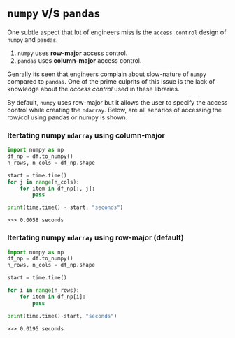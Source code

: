 <!-- ---
hide:
  - navigation # Hide navigation
  - toc        # Hide table of contents
--- -->

# `numpy` v/s `pandas`

One subtle aspect that lot of engineers miss is the `access control` design of `numpy` and `pandas`.

1. `numpy` uses **row-major** access control.
2. `pandas` uses **column-major** access control.

Genrally its seen that engineers complain about slow-nature of `numpy` compared to `pandas`. One of the prime culprits of this issue is the lack of knowledge about the *access control* used in these libraries. 

By default, `numpy` uses row-major but it allows the user to specify the access control while creating the `ndarray`. Below, are all senarios of accessing the row/col using pandas or numpy is shown.

### Itertating numpy `ndarray` using column-major
```python
import numpy as np
df_np = df.to_numpy()
n_rows, n_cols = df_np.shape

start = time.time()
for j in range(n_cols):
    for item in df_np[:, j]:
        pass

print(time.time() - start, "seconds")
```
```
>>> 0.0058 seconds
```

### Itertating numpy `ndarray` using row-major (default)
```python
import numpy as np
df_np = df.to_numpy()
n_rows, n_cols = df_np.shape

start = time.time()

for i in range(n_rows):
    for item in df_np[i]:
        pass

print(time.time()-start, "seconds")
```
```
>>> 0.0195 seconds
```